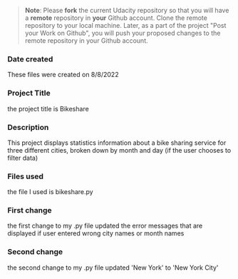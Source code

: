 >**Note**: Please **fork** the current Udacity repository so that you will have a **remote** repository in **your** Github account. Clone the remote repository to your local machine. Later, as a part of the project "Post your Work on Github", you will push your proposed changes to the remote repository in your Github account.

### Date created
These files were created on 8/8/2022

### Project Title
the project title is Bikeshare

### Description
This project displays statistics information about a bike sharing service for three different cities,
broken down by month and day (if the user chooses to filter data)

### Files used
the file I used is bikeshare.py

### First change
the first change to my .py file updated the error messages that are displayed if user entered wrong city names or month names

### Second change 
the second change to my .py file updated 'New York' to 'New York City'
